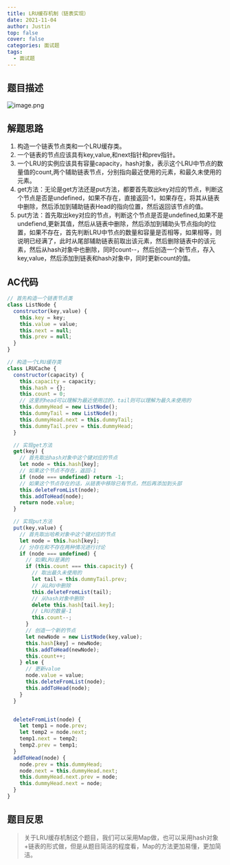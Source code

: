 ```yaml
---
title: LRU缓存机制（链表实现）
date: 2021-11-04
author: Justin
top: false
cover: false
categories: 面试题
tags:
  - 面试题
---
```


## 题目描述

![image.png](https://img-blog.csdnimg.cn/img_convert/91b12e01229b5fbfdefa3871570f1912.png)

## 解题思路
1. 构造一个链表节点类和一个LRU缓存类。
2. 一个链表的节点应该具有key,value,和next指针和prev指针。
3. 一个LRU的实例应该具有容量capacity，hash对象，表示这个LRU中节点的数量值的count,两个辅助链表节点，分别指向最近使用的元素，和最久未使用的元素。
4. get方法：无论是get方法还是put方法，都要首先取出key对应的节点，判断这个节点是否是undefined，如果不存在，直接返回-1，如果存在，将其从链表中删除，然后添加到辅助链表Head的指向位置，然后返回该节点的值。
5. put方法：首先取出key对应的节点，判断这个节点是否是undefined,如果不是undefiend,更新其值，然后从链表中删除，然后添加到辅助头节点指向的位置，如果不存在，首先判断LRU中节点的数量和容量是否相等，如果相等，则说明已经满了，此时从尾部辅助链表前取出该元素，然后删除链表中的该元素，然后从hash对象中也删除，同时count--，然后创造一个新节点，存入key,value，然后添加到链表和hash对象中，同时更新count的值。

## AC代码

```js
// 首先构造一个链表节点类
class ListNode {
  constructor(key,value) {
    this.key = key;
    this.value = value;
    this.next = null;
    this.prev = null;
  }
}

// 构造一个LRU缓存类
class LRUCache {
  constructor(capacity) {
    this.capacity = capacity;
    this.hash = {};
    this.count = 0;
    // 这里的head可以理解为最近使用过的，tail则可以理解为最久未使用的
    this.dummyHead = new ListNode();
    this.dummyTail = new ListNode();
    this.dummyHead.next = this.dummyTail;
    this.dummyTail.prev = this.dummyHead;
  }

  // 实现get方法
  get(key) {
    // 首先取出hash对象中这个键对应的节点
    let node = this.hash[key];
    // 如果这个节点不存在，返回-1
    if (node === undefined) return -1;
    // 如果这个节点存在的话，从链表中移除已有节点，然后再添加到头部
    this.deleteFromList(node);
    this.addToHead(node);
    return node.value;
  }

  // 实现put方法
  put(key,value) {
    // 首先取出哈希对象中这个键对应的节点
    let node = this.hash[key];
    // 分存在和不存在两种情况进行讨论
    if (node === undefined) {
      // 如果LRU是满的
      if (this.count === this.capacity) {
        // 取出最久未使用的
        let tail = this.dummyTail.prev;
        // 从LRU中删除
        this.deleteFromList(tail);
        // 从hash对象中删除
        delete this.hash[tail.key];
        // LRU的数量-1
        this.count--;
      }
      // 创造一个新的节点
      let newNode = new ListNode(key,value);
      this.hash[key] = newNode;
      this.addToHead(newNode);
      this.count++;
    } else {
      // 更新value
      node.value = value;
      this.deleteFromList(node);
      this.addToHead(node);
    }
  }


  deleteFromList(node) {
    let temp1 = node.prev;
    let temp2 = node.next;
    temp1.next = temp2;
    temp2.prev = temp1;
  }
  addToHead(node) {
    node.prev = this.dummyHead;
    node.next = this.dummyHead.next;
    this.dummyHead.next.prev = node;
    this.dummyHead.next = node;
  }
}
```

## 题目反思
>关于LRU缓存机制这个题目，我们可以采用Map做，也可以采用hash对象+链表的形式做，但是从题目简洁的程度看，Map的方法更加易懂，更加简洁。